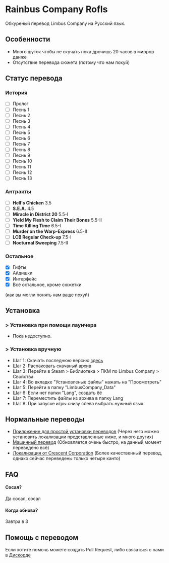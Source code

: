
# Rainbus Company Rofls

Обкуреный перевод  Limbus Company на Русский язык.




## Особенности

 - Много шуток чтобы не скучать пока дрочишь 20 часов в миррор данже
 - Отсутствие перевода сюжета (потому что нам похуй)

## Статус перевода
### История
- [ ]  Пролог
- [ ]  Песнь 1
- [ ]  Песнь 2
- [ ]  Песнь 3
- [ ]  Песнь 4
- [ ]  Песнь 5
- [ ]  Песнь 6
- [ ]  Песнь 7
- [ ]  Песнь 8
- [ ]  Песнь 9
- [ ]  Песнь 10
- [ ]  Песнь 11
- [ ]  Песнь 12
- [ ]  Песнь 13

### Антракты
- [ ]  **Hell's Chicken** 3.5
- [ ]  **S.E.A.** 4.5
- [ ]  **Miracle in District 20** 5.5-Ⅰ
- [ ]  **Yield My Flesh to Claim Their Bones** 5.5-Ⅱ
- [ ]  **Time Killing Time** 6.5-Ⅰ
- [ ]  **Murder on the Warp-Express** 6.5-Ⅱ
- [ ]  **LCB Regular Check-up** 7.5-Ⅰ
- [ ]  **Nocturnal Sweeping** 7.5-Ⅱ

### Остальное
- [x] Гифты
- [x] Айдишки
- [x] Интерфейс
- [x] Всё остальное, кроме сюжетки

(как вы могли понять нам ваще похуй)
## Установка

### > Установка при помощи лаунчера


- Пока недоступно.


### > Установка вручную


- Шаг 1: Скачать последнюю версию [здесь](https://github.com/enqenqenqenqenq/RCR/releases)
- Шаг 2: Распаковать скачаный архив
- Шаг 3: Перейти в Steam > Библиотека > ПКМ по Limbus Company > Свойства
- Шаг 4: Во вкладке "Установленые файлы" нажать на "Просмотреть"
- Шаг 5: Перейти в папку "LimbusCompany_Data"
- Шаг 6: Если нет папки "Lang", создать ёё
- Шаг 7: Переместить файлы из архива в папку Lang
- Шаг 8: При запуске игры снизу слева выбрать нужный язык



    
## Нормальные переводы
 - [Приложение для простой установки переводов](https://github.com/kimght/LimbusLocalizationManager) (Через него можно установить локализации представленные ниже, и много других)
 - [Машинный перевод](https://github.com/kimght/LimbusCompanyRuMTL) (Обновляется очень быстро, на данный момент переведено всё)
 - [Локализация от Crescent Corporation](https://github.com/Crescent-Corporation/LimbusCompanyBusRUS) (Более качественный перевод, однако сейчас переведены только четыре канто)

 



## FAQ

#### Сосал?

Да сосал, сосал

#### Когда обнова?

Завтра в 3


## Помощь с переводом

Если хотите помочь можете создать Pull Request, либо связаться с нами в [Дискорде](https://discord.gg/ZybvEXmpCq)


